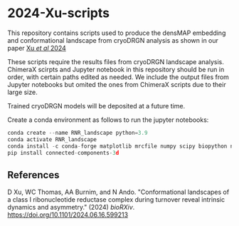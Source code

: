 # 2024-Xu-scripts

This repository contains scripts used to produce the densMAP embedding and conformational landscape from cryoDRGN analysis as shown in our paper [Xu *et al* 2024](https://doi.org/10.1101/2024.06.16.599213)

These scripts require the results files from cryoDRGN landscape analysis. ChimeraX scirpts and Jupyter notebook in this repository should be run in order, with certain paths edited as needed. We include the output files from Jupyter notebooks but omited the ones from ChimeraX scripts due to their large size.

Trained cryoDRGN models will be deposited at a future time.

Create a conda environment as follows to run the jupyter notebooks:

```python
conda create --name RNR_landscape python=3.9
conda activate RNR_landscape
conda install -c conda-forge matplotlib mrcfile numpy scipy biopython numba umap-learn jupyterlab
pip install connected-components-3d
```

## References

D Xu, WC Thomas, AA Burnim, and N Ando. "Conformational landscapes of a class I ribonucleotide reductase complex during turnover reveal intrinsic dynamics and asymmetry." (2024) <i>bioRXiv</i>. https://doi.org/10.1101/2024.06.16.599213
